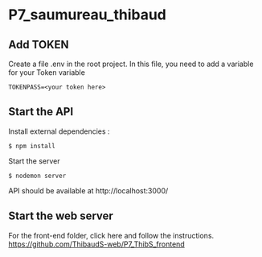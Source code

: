 # P7_saumureau_thibaud

## Add TOKEN

Create a file .env in the root project. In this file, you need to add a variable for your Token variable

```
TOKENPASS=<your token here>
```

## Start the API

Install external dependencies :

```
$ npm install
```

Start the server

```
$ nodemon server
```

API should be available at http://localhost:3000/

## Start the web server

For the front-end folder, click here and follow the instructions.
https://github.com/ThibaudS-web/P7_ThibS_frontend

